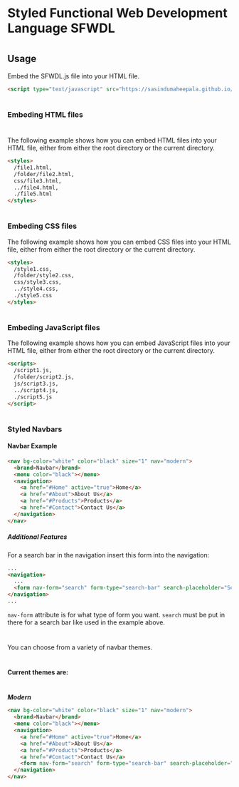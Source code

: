 # Styled Functional Web Development Language SFWDL

#

## Usage

Embed the SFWDL.js file into your HTML file.
```HTML
<script type="text/javascript" src="https://sasindumaheepala.github.io/SFWDL/SFWDL.js"></script>
```
#
### Embeding HTML files
#
The following example shows how you can embed HTML files into your HTML file, either from either the root directory or the current directory.
```HTML
<styles>
  /file1.html,
  /folder/file2.html,
  css/file3.html,
  ../file4.html,
  ./file5.html
</styles>
```
#
### Embeding CSS files

The following example shows how you can embed CSS files into your HTML file, either from either the root directory or the current directory.
```HTML
<styles>
  /style1.css,
  /folder/style2.css,
  css/style3.css,
  ../style4.css,
  ./style5.css
</styles>
```
#
### Embeding JavaScript files

The following example shows how you can embed JavaScript files into your HTML file, either from either the root directory or the current directory.
```HTML
<scripts>
  /script1.js,
  /folder/script2.js,
  js/script3.js,
  ../script4.js,
  ./script5.js
</script>
```
#
### Styled Navbars

#### Navbar Example

```HTML
<nav bg-color="white" color="black" size="1" nav="modern">
  <brand>Navbar</brand>
  <menu color="black"></menu>
  <navigation>
    <a href="#Home" active="true">Home</a>
    <a href="#About">About Us</a>
    <a href="#Products">Products</a>
    <a href="#Contact">Contact Us</a>
  </navigation>
</nav>
```

##### Additional Features

For a search bar in the navigation insert this form into the navigation:
```HTML
...
<navigation>
  ...
  <form nav-form="search" form-type="search-bar" search-placeholder="Search"></form>
</navigation>
...
```
```nav-form``` attribute is for what type of form you want. ```search``` must be put in there for a search bar like used in the example above.

#
You can choose from a variety of navbar themes.
#
**Current themes are:**
#
***Modern***
```HTML
<nav bg-color="white" color="black" size="1" nav="modern">
  <brand>Navbar</brand>
  <menu color="black"></menu>
  <navigation>
    <a href="#Home" active="true">Home</a>
    <a href="#About">About Us</a>
    <a href="#Products">Products</a>
    <a href="#Contact">Contact Us</a>
    <form nav-form="search" form-type="search-bar" search-placeholder="Search"></form>
  </navigation>
</nav>
```
